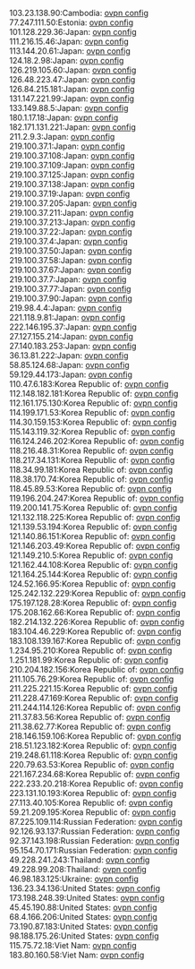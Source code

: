 103.23.138.90:Cambodia: [ovpn config](vpn/103_23_138_90.ovpn)  
77.247.111.50:Estonia: [ovpn config](vpn/77_247_111_50.ovpn)  
101.128.229.36:Japan: [ovpn config](vpn/101_128_229_36.ovpn)  
111.216.15.46:Japan: [ovpn config](vpn/111_216_15_46.ovpn)  
113.144.20.61:Japan: [ovpn config](vpn/113_144_20_61.ovpn)  
124.18.2.98:Japan: [ovpn config](vpn/124_18_2_98.ovpn)  
126.219.105.60:Japan: [ovpn config](vpn/126_219_105_60.ovpn)  
126.48.223.47:Japan: [ovpn config](vpn/126_48_223_47.ovpn)  
126.84.215.181:Japan: [ovpn config](vpn/126_84_215_181.ovpn)  
131.147.221.99:Japan: [ovpn config](vpn/131_147_221_99.ovpn)  
133.149.88.5:Japan: [ovpn config](vpn/133_149_88_5.ovpn)  
180.1.17.18:Japan: [ovpn config](vpn/180_1_17_18.ovpn)  
182.171.131.221:Japan: [ovpn config](vpn/182_171_131_221.ovpn)  
211.2.9.3:Japan: [ovpn config](vpn/211_2_9_3.ovpn)  
219.100.37.1:Japan: [ovpn config](vpn/219_100_37_1.ovpn)  
219.100.37.108:Japan: [ovpn config](vpn/219_100_37_108.ovpn)  
219.100.37.109:Japan: [ovpn config](vpn/219_100_37_109.ovpn)  
219.100.37.125:Japan: [ovpn config](vpn/219_100_37_125.ovpn)  
219.100.37.138:Japan: [ovpn config](vpn/219_100_37_138.ovpn)  
219.100.37.19:Japan: [ovpn config](vpn/219_100_37_19.ovpn)  
219.100.37.205:Japan: [ovpn config](vpn/219_100_37_205.ovpn)  
219.100.37.211:Japan: [ovpn config](vpn/219_100_37_211.ovpn)  
219.100.37.213:Japan: [ovpn config](vpn/219_100_37_213.ovpn)  
219.100.37.22:Japan: [ovpn config](vpn/219_100_37_22.ovpn)  
219.100.37.4:Japan: [ovpn config](vpn/219_100_37_4.ovpn)  
219.100.37.50:Japan: [ovpn config](vpn/219_100_37_50.ovpn)  
219.100.37.58:Japan: [ovpn config](vpn/219_100_37_58.ovpn)  
219.100.37.67:Japan: [ovpn config](vpn/219_100_37_67.ovpn)  
219.100.37.7:Japan: [ovpn config](vpn/219_100_37_7.ovpn)  
219.100.37.77:Japan: [ovpn config](vpn/219_100_37_77.ovpn)  
219.100.37.90:Japan: [ovpn config](vpn/219_100_37_90.ovpn)  
219.98.4.4:Japan: [ovpn config](vpn/219_98_4_4.ovpn)  
221.118.9.81:Japan: [ovpn config](vpn/221_118_9_81.ovpn)  
222.146.195.37:Japan: [ovpn config](vpn/222_146_195_37.ovpn)  
27.127.155.214:Japan: [ovpn config](vpn/27_127_155_214.ovpn)  
27.140.183.253:Japan: [ovpn config](vpn/27_140_183_253.ovpn)  
36.13.81.222:Japan: [ovpn config](vpn/36_13_81_222.ovpn)  
58.85.124.68:Japan: [ovpn config](vpn/58_85_124_68.ovpn)  
59.129.44.173:Japan: [ovpn config](vpn/59_129_44_173.ovpn)  
110.47.6.183:Korea Republic of: [ovpn config](vpn/110_47_6_183.ovpn)  
112.148.182.181:Korea Republic of: [ovpn config](vpn/112_148_182_181.ovpn)  
112.161.175.130:Korea Republic of: [ovpn config](vpn/112_161_175_130.ovpn)  
114.199.171.53:Korea Republic of: [ovpn config](vpn/114_199_171_53.ovpn)  
114.30.159.153:Korea Republic of: [ovpn config](vpn/114_30_159_153.ovpn)  
115.143.119.32:Korea Republic of: [ovpn config](vpn/115_143_119_32.ovpn)  
116.124.246.202:Korea Republic of: [ovpn config](vpn/116_124_246_202.ovpn)  
118.216.48.31:Korea Republic of: [ovpn config](vpn/118_216_48_31.ovpn)  
118.217.34.131:Korea Republic of: [ovpn config](vpn/118_217_34_131.ovpn)  
118.34.99.181:Korea Republic of: [ovpn config](vpn/118_34_99_181.ovpn)  
118.38.170.74:Korea Republic of: [ovpn config](vpn/118_38_170_74.ovpn)  
118.45.89.53:Korea Republic of: [ovpn config](vpn/118_45_89_53.ovpn)  
119.196.204.247:Korea Republic of: [ovpn config](vpn/119_196_204_247.ovpn)  
119.200.141.75:Korea Republic of: [ovpn config](vpn/119_200_141_75.ovpn)  
121.132.118.225:Korea Republic of: [ovpn config](vpn/121_132_118_225.ovpn)  
121.139.53.194:Korea Republic of: [ovpn config](vpn/121_139_53_194.ovpn)  
121.140.86.151:Korea Republic of: [ovpn config](vpn/121_140_86_151.ovpn)  
121.146.203.49:Korea Republic of: [ovpn config](vpn/121_146_203_49.ovpn)  
121.149.210.5:Korea Republic of: [ovpn config](vpn/121_149_210_5.ovpn)  
121.162.44.108:Korea Republic of: [ovpn config](vpn/121_162_44_108.ovpn)  
121.164.25.144:Korea Republic of: [ovpn config](vpn/121_164_25_144.ovpn)  
124.52.166.95:Korea Republic of: [ovpn config](vpn/124_52_166_95.ovpn)  
125.242.132.229:Korea Republic of: [ovpn config](vpn/125_242_132_229.ovpn)  
175.197.128.28:Korea Republic of: [ovpn config](vpn/175_197_128_28.ovpn)  
175.208.162.66:Korea Republic of: [ovpn config](vpn/175_208_162_66.ovpn)  
182.214.132.226:Korea Republic of: [ovpn config](vpn/182_214_132_226.ovpn)  
183.104.46.229:Korea Republic of: [ovpn config](vpn/183_104_46_229.ovpn)  
183.108.139.167:Korea Republic of: [ovpn config](vpn/183_108_139_167.ovpn)  
1.234.95.210:Korea Republic of: [ovpn config](vpn/1_234_95_210.ovpn)  
1.251.181.99:Korea Republic of: [ovpn config](vpn/1_251_181_99.ovpn)  
210.204.182.156:Korea Republic of: [ovpn config](vpn/210_204_182_156.ovpn)  
211.105.76.29:Korea Republic of: [ovpn config](vpn/211_105_76_29.ovpn)  
211.225.221.15:Korea Republic of: [ovpn config](vpn/211_225_221_15.ovpn)  
211.228.47.169:Korea Republic of: [ovpn config](vpn/211_228_47_169.ovpn)  
211.244.114.126:Korea Republic of: [ovpn config](vpn/211_244_114_126.ovpn)  
211.37.83.56:Korea Republic of: [ovpn config](vpn/211_37_83_56.ovpn)  
211.38.62.77:Korea Republic of: [ovpn config](vpn/211_38_62_77.ovpn)  
218.146.159.106:Korea Republic of: [ovpn config](vpn/218_146_159_106.ovpn)  
218.51.123.182:Korea Republic of: [ovpn config](vpn/218_51_123_182.ovpn)  
219.248.61.118:Korea Republic of: [ovpn config](vpn/219_248_61_118.ovpn)  
220.79.63.53:Korea Republic of: [ovpn config](vpn/220_79_63_53.ovpn)  
221.167.234.68:Korea Republic of: [ovpn config](vpn/221_167_234_68.ovpn)  
222.233.20.218:Korea Republic of: [ovpn config](vpn/222_233_20_218.ovpn)  
223.131.10.193:Korea Republic of: [ovpn config](vpn/223_131_10_193.ovpn)  
27.113.40.105:Korea Republic of: [ovpn config](vpn/27_113_40_105.ovpn)  
59.21.209.195:Korea Republic of: [ovpn config](vpn/59_21_209_195.ovpn)  
87.225.109.114:Russian Federation: [ovpn config](vpn/87_225_109_114.ovpn)  
92.126.93.137:Russian Federation: [ovpn config](vpn/92_126_93_137.ovpn)  
92.37.143.198:Russian Federation: [ovpn config](vpn/92_37_143_198.ovpn)  
95.154.70.171:Russian Federation: [ovpn config](vpn/95_154_70_171.ovpn)  
49.228.241.243:Thailand: [ovpn config](vpn/49_228_241_243.ovpn)  
49.228.99.208:Thailand: [ovpn config](vpn/49_228_99_208.ovpn)  
46.98.183.125:Ukraine: [ovpn config](vpn/46_98_183_125.ovpn)  
136.23.34.136:United States: [ovpn config](vpn/136_23_34_136.ovpn)  
173.198.248.39:United States: [ovpn config](vpn/173_198_248_39.ovpn)  
45.45.190.88:United States: [ovpn config](vpn/45_45_190_88.ovpn)  
68.4.166.206:United States: [ovpn config](vpn/68_4_166_206.ovpn)  
73.190.87.183:United States: [ovpn config](vpn/73_190_87_183.ovpn)  
98.188.175.26:United States: [ovpn config](vpn/98_188_175_26.ovpn)  
115.75.72.18:Viet Nam: [ovpn config](vpn/115_75_72_18.ovpn)  
183.80.160.58:Viet Nam: [ovpn config](vpn/183_80_160_58.ovpn)  
